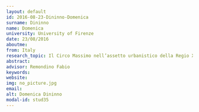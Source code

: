 ```yaml
---
layout: default 
id: 2016-08-23-Dininno-Domenica
surname: Dininno
name: Domenica
university: University of Firenze
date: 23/08/2016
aboutme: 
from: Italy
research_topic: Il Circo Massimo nell’assetto urbanistico della Regio XI&amp;#58; ricostruzione diacronica e analisi topografica con l’applicazione delle tecnologie ICT
abstract: 
advisor: Remondino Fabio
keywords: 
website: 
img: no_picture.jpg
email: 
alt: Domenica Dininno
modal-id: stud35
---
```

